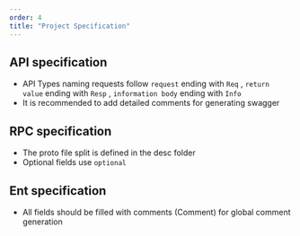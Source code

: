 ```yaml
---
order: 4
title: "Project Specification"
---
```


## API specification

- API Types naming requests follow `request` ending with `Req` , `return value` ending with `Resp` , `information body` ending with `Info`
- It is recommended to add detailed comments for generating swagger

## RPC specification

- The proto file split is defined in the desc folder
- Optional fields use `optional`

## Ent specification

- All fields should be filled with comments (Comment) for global comment generation
